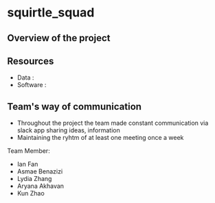 # squirtle_squad

## Overview of the project

## Resources 
- Data :
- Software :


## Team's way of communication

- Throughout the project the team made constant communication via slack app sharing ideas, information
- Maintaining the ryhtm of at least one meeting once a week

Team Member:

- Ian Fan 
- Asmae Benazizi
- Lydia Zhang
- Aryana Akhavan
- Kun Zhao

